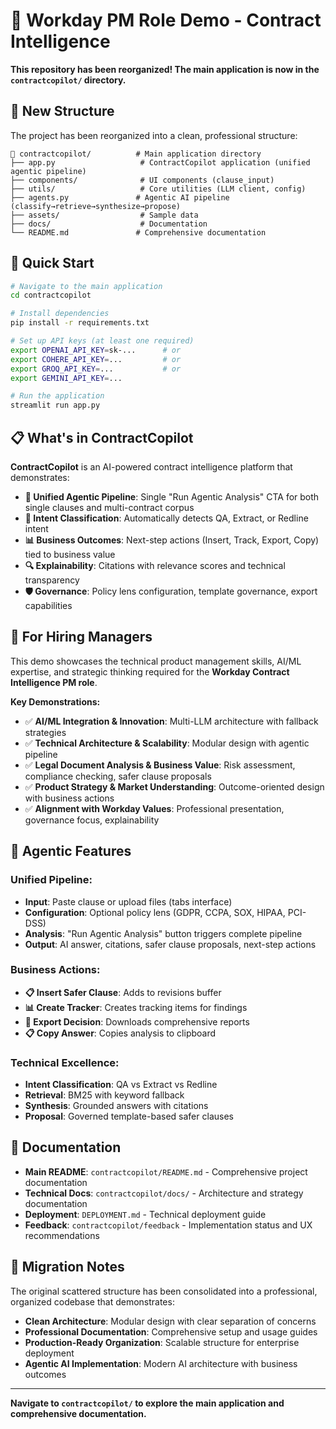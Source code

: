 # 🧭 Workday PM Role Demo - Contract Intelligence

**This repository has been reorganized! The main application is now in the `contractcopilot/` directory.**

## 🎯 **New Structure**

The project has been reorganized into a clean, professional structure:

```
📁 contractcopilot/          # Main application directory
├── app.py                   # ContractCopilot application (unified agentic pipeline)
├── components/              # UI components (clause_input)
├── utils/                   # Core utilities (LLM client, config)
├── agents.py               # Agentic AI pipeline (classify→retrieve→synthesize→propose)
├── assets/                  # Sample data
├── docs/                    # Documentation
└── README.md               # Comprehensive documentation
```

## 🚀 **Quick Start**

```bash
# Navigate to the main application
cd contractcopilot

# Install dependencies
pip install -r requirements.txt

# Set up API keys (at least one required)
export OPENAI_API_KEY=sk-...      # or
export COHERE_API_KEY=...         # or  
export GROQ_API_KEY=...           # or
export GEMINI_API_KEY=...

# Run the application
streamlit run app.py
```

## 📋 **What's in ContractCopilot**

**ContractCopilot** is an AI-powered contract intelligence platform that demonstrates:

- **🤖 Unified Agentic Pipeline**: Single "Run Agentic Analysis" CTA for both single clauses and multi-contract corpus
- **🎯 Intent Classification**: Automatically detects QA, Extract, or Redline intent
- **📊 Business Outcomes**: Next-step actions (Insert, Track, Export, Copy) tied to business value
- **🔍 Explainability**: Citations with relevance scores and technical transparency
- **🛡️ Governance**: Policy lens configuration, template governance, export capabilities

## 🎯 **For Hiring Managers**

This demo showcases the technical product management skills, AI/ML expertise, and strategic thinking required for the **Workday Contract Intelligence PM role**.

**Key Demonstrations:**
- ✅ **AI/ML Integration & Innovation**: Multi-LLM architecture with fallback strategies
- ✅ **Technical Architecture & Scalability**: Modular design with agentic pipeline
- ✅ **Legal Document Analysis & Business Value**: Risk assessment, compliance checking, safer clause proposals
- ✅ **Product Strategy & Market Understanding**: Outcome-oriented design with business actions
- ✅ **Alignment with Workday Values**: Professional presentation, governance focus, explainability

## 🚀 **Agentic Features**

### **Unified Pipeline:**
- **Input**: Paste clause or upload files (tabs interface)
- **Configuration**: Optional policy lens (GDPR, CCPA, SOX, HIPAA, PCI-DSS)
- **Analysis**: "Run Agentic Analysis" button triggers complete pipeline
- **Output**: AI answer, citations, safer clause proposals, next-step actions

### **Business Actions:**
- **📋 Insert Safer Clause**: Adds to revisions buffer
- **📊 Create Tracker**: Creates tracking items for findings
- **📄 Export Decision**: Downloads comprehensive reports
- **📋 Copy Answer**: Copies analysis to clipboard

### **Technical Excellence:**
- **Intent Classification**: QA vs Extract vs Redline
- **Retrieval**: BM25 with keyword fallback
- **Synthesis**: Grounded answers with citations
- **Proposal**: Governed template-based safer clauses

## 📖 **Documentation**

- **Main README**: `contractcopilot/README.md` - Comprehensive project documentation
- **Technical Docs**: `contractcopilot/docs/` - Architecture and strategy documentation
- **Deployment**: `DEPLOYMENT.md` - Technical deployment guide
- **Feedback**: `contractcopilot/feedback` - Implementation status and UX recommendations

## 🔄 **Migration Notes**

The original scattered structure has been consolidated into a professional, organized codebase that demonstrates:
- **Clean Architecture**: Modular design with clear separation of concerns
- **Professional Documentation**: Comprehensive setup and usage guides
- **Production-Ready Organization**: Scalable structure for enterprise deployment
- **Agentic AI Implementation**: Modern AI architecture with business outcomes

---

**Navigate to `contractcopilot/` to explore the main application and comprehensive documentation.**
